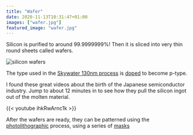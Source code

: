```yaml
---
title: "Wafer"
date: 2020-11-13T10:31:47+01:00
images: ["wafer.jpg"]
featured_image: "wafer.jpg"
---
```


Silicon is purified to around 99.9999999%! Then it is sliced into very thin round sheets called wafers.

![silicon wafers](/wafer.jpg)

The type used in the [Skywater 130nm process](/terminology/node) is [doped](/terminology/doping) to become p-type.

I found these great videos about the birth of the Japanese semiconductor industry. Jump to about 12 minutes in to see 
how they pull the silicon ingot out of the molten material.

{{< youtube ihkRwArnc1k >}}

After the wafers are ready, they can be patterned using the [photolithographic](/terminology/photolithography) process, using a series of [masks](/terminology/maskset)
